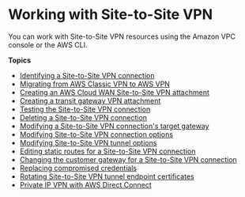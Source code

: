 # Working with Site\-to\-Site VPN<a name="working-with-site-site"></a>

You can work with Site\-to\-Site VPN resources using the Amazon VPC console or the AWS CLI\.

**Topics**
+ [Identifying a Site\-to\-Site VPN connection](identify-vpn.md)
+ [Migrating from AWS Classic VPN to AWS VPN](aws-vpn-migrate.md)
+ [Creating an AWS Cloud WAN Site\-to\-Site VPN attachment](create-cwan-vpn-attachment.md)
+ [Creating a transit gateway VPN attachment](create-tgw-vpn-attachment.md)
+ [Testing the Site\-to\-Site VPN connection](HowToTestEndToEnd_Linux.md)
+ [Deleting a Site\-to\-Site VPN connection](delete-vpn.md)
+ [Modifying a Site\-to\-Site VPN connection's target gateway](modify-vpn-target.md)
+ [Modifying Site\-to\-Site VPN connection options](modify-vpn-connection-options.md)
+ [Modifying Site\-to\-Site VPN tunnel options](modify-vpn-tunnel-options.md)
+ [Editing static routes for a Site\-to\-Site VPN connection](vpn-edit-static-routes.md)
+ [Changing the customer gateway for a Site\-to\-Site VPN connection](change-vpn-cgw.md)
+ [Replacing compromised credentials](CompromisedCredentials.md)
+ [Rotating Site\-to\-Site VPN tunnel endpoint certificates](roate-vpn-certificate.md)
+ [Private IP VPN with AWS Direct Connect](private-ip-dx.md)